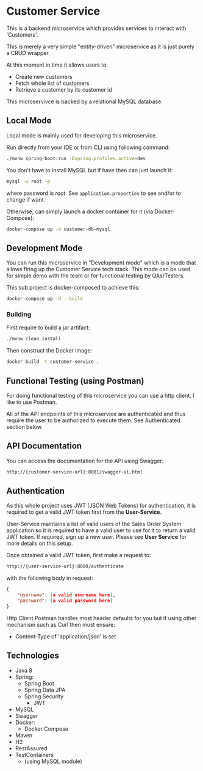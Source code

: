 # Customer Service

This is a backend microservice which provides services to interact with 'Customers'.

This is merely a very simple "entity-driven" microservice as it is just purely a CRUD wrapper. 

At this moment in time it allows users to:
- Create new customers
- Fetch whole list of customers
- Retrieve a customer by its customer id

This microservivce is backed by a relational MySQL database.



## Local Mode

Local mode is mainly used for developing this microservice.

Run directly from your IDE or from CLI using following command:

```bash
./mvnw spring-boot:run -Dspring.profiles.active=dev
```

You don't have to install MySQL but if have then can just launch it:

```bash
mysql -u root -p 
```

where password is _root_. See `application.properties` to see and/or to change if want.

Otherwise, can simply launch a docker container for it (via Docker-Compose):

```bash
docker-compose up -d customer-db-mysql
```

## Development Mode

You can run this microservice in "Development mode" which is a mode that allows firing up the Customer Service tech stack. This mode can be used for simple demo with the team or for functional testing by QAs/Testers.

This sub project is docker-composed to achieve this:

```bash
docker-compose up -d --build
```


### Building

First require to build a jar artifact:

```bash
./mvnw clean install
```

Then construct the Docker image:

```bash
docker build -t customer-service .
```

## Functional Testing (using Postman)

For doing functional testing of this microservice you can use a http client. I like to use Postman.

All of the API endpoints of this microservice are authenticated and thus require the user to be authorized to execute them. See Authenticated section below.

## API Documentation

You can access the documentation for the API using Swagger:

```bash
http://{customer-service-url}:8081/swagger-ui.html
```

## Authentication

As this whole project uses JWT (JSON Web Tokens) for authentication, it is required to get a valid JWT token first from the __User-Service__.

User-Service maintains a list of valid users of the Sales Order System application so it is required to have a valid user to use for it to return a valid JWT token. If required, sign up a new user. Please see __User Service__ for more details on this setup.

Once obtained a valid JWT token, first make a request to:

```bash
http://{user-service-url}:8080/authenticate
```

with the following body in request:

```json
{
    "username": [a valid username here],
    "password": [a valid password here]
}
```

Http Client Postman handles most header defaults for you but if using other mechanism such as Curl then must ensure:

- Content-Type of 'application/json' is set


## Technologies

- Java 8
- Spring:
    - Spring Boot
    - Spring Data JPA
    - Spring Security
      - JWT
- MySQL
- Swagger
- Docker:
    - Docker Compose
- Maven
- H2
- RestAssured
- TestContainers
  - (using MySQL module)